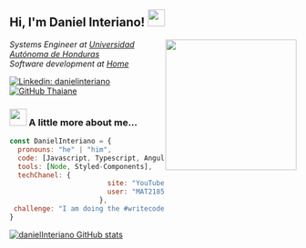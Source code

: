 <h2> Hi, I'm Daniel Interiano! <img src="https://media.giphy.com/media/mGcNjsfWAjY5AEZNw6/giphy.gif" width="30"></h2>
<img align='right' src="https://media.giphy.com/media/ieyl9zmCjO4b4t6qoY/giphy.gif" width="230">
<p><em>Systems Engineer at <a href="https://www.unah.edu.hn">Universidad Autónoma de Honduras</a>
</br>Software development at <a href="https://www.linkedin.com/in/danielinteriano">Home</a> 
</em></p>

[![Linkedin: danielinteriano](https://img.shields.io/badge/-danielinteriano-blue?style=flat-square&logo=Linkedin&logoColor=white&link=https://www.linkedin.com/in/danielinteriano/)](https://www.linkedin.com/in/thaianebraga/)
[![GitHub Thaiane](https://img.shields.io/github/followers/danielInteriano?label=follow&style=social)](https://github.com/danielInteriano)


### <img src="https://media.giphy.com/media/VgCDAzcKvsR6OM0uWg/giphy.gif" width="30"> A little more about me...  

```javascript
const DanielInteriano = {
  pronouns: "he" | "him",
  code: [Javascript, Typescript, Angular, HTML, CSS, Bootstrap, Tailwind, SQL, MongoDB],
  tools: [Node, Styled-Components],
  techChanel: {
                        site: "YouTube",
                        user: "MAT2185"
                      },
 challenge: "I am doing the #writecodeday to always be better"
}
```
[![danielInteriano GitHub stats](https://github-readme-stats.vercel.app/api?username=danielInteriano&show_icons=true&theme=radical)](https://github.com/anuraghazra/github-readme-stats)

